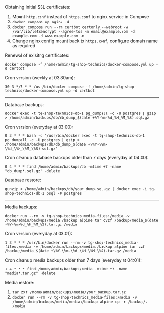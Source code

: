 Obtaining initial SSL certificates:

1. Mount `http.conf` instead of `https.conf` to nginx service in Compose
2. `docker compose up nginx -d`
3. `docker compose run --rm certbot certonly --webroot -w /var/lib/letsencrypt --agree-tos -m email@example.com -d example.com -d www.example.com -n`
4. Change nginx config mount back to `https.conf`, configure domain name as required


Renewal of exisitng certificates:

```docker compose -f /home/admin/tg-shop-technics/docker-compose.yml up -d certbot```

Cron version (weekly at 03:30am):

```30 3 */7 * * /usr/bin/docker compose -f /home/admin/tg-shop-technics/docker-compose.yml up -d certbot```

---

Database backups:

```docker exec -t tg-shop-technics-db-1 pg_dumpall -c -U postgres | gzip > /home/admin/backups/db/db_dump_$(date +%Y-%m-%d_%H_%M_%S).sql.gz```

Cron version (everyday at 03:00):

```0 3 * * * bash -c '/usr/bin/docker exec -t tg-shop-technics-db-1 pg_dumpall -c -U postgres | gzip > /home/admin/backups/db/db_dump_$(date +\%Y-\%m-\%d_\%H_\%M_\%S).sql.gz'```

Cron cleanup database backups older than 7 days (everyday at 04:00):

```0 4 * * * find /home/admin/backups/db -mtime +7 -name "db_dump*.sql.gz" -delete```

Database restore:

```gunzip < /home/admin/backups/db/your_dump.sql.gz | docker exec -i tg-shop-technics-db-1 psql -U postgres```

---

Media backups:

```docker run --rm -v tg-shop-technics_media-files:/media -v /home/admin/backups/media:/backup alpine tar cvzf /backup/media_$(date +%Y-%m-%d_%H_%M_%S).tar.gz /media```

Cron version (everyday at 03:01):

```1 3 * * * /usr/bin/docker run --rm -v tg-shop-technics_media-files:/media -v /home/admin/backups/media:/backup alpine tar czf /backup/media_$(date +\%Y-\%m-\%d_\%H_\%M_\%S).tar.gz /media```

Cron cleanup media backups older than 7 days (everyday at 04:01):

```1 4 * * * find /home/admin/backups/media -mtime +7 -name "media*.tar.gz" -delete```

Media restore:

1. `tar zxf /home/admin/backups/media/your_backup.tar.gz`
2. `docker run --rm -v tg-shop-technics_media-files:/media -v /home/admin/backups/media/media:/backup alpine cp -r /backup/. /media`

